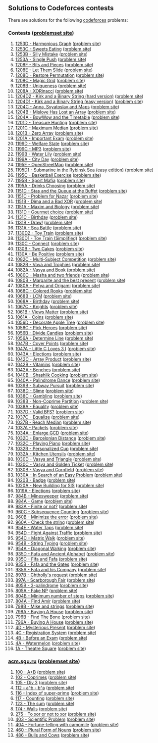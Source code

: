 ## Solutions to Codeforces contests

There are solutions for the following [codeforces](http://codeforces.com/) problems:

### Contests ([problemset site](https://codeforces.com/problemset))
1. [1253D - Harmonious Graph](1253/d.cc) ([problem site](https://codeforces.com/contest/1253/problem/D))
1. [1253C - Sweets Eating](1253/c.cc) ([problem site](https://codeforces.com/contest/1253/problem/C))
1. [1253B - Silly Mistake](1253/b.cc) ([problem site](https://codeforces.com/contest/1253/problem/B))
1. [1253A - Single Push](1253/a.cc) ([problem site](https://codeforces.com/contest/1253/problem/A))
1. [1208F - Bits and Pieces](1208/f.cc) ([problem site](https://codeforces.com/contest/1208/problem/F))
1. [1208E - Let Them Slide](1208/e.cc) ([problem site](https://codeforces.com/contest/1208/problem/E))
1. [1208D - Restore Permutation](1208/d.cc) ([problem site](https://codeforces.com/contest/1208/problem/D))
1. [1208C - Magic Grid](1208/c.cc) ([problem site](https://codeforces.com/contest/1208/problem/C))
1. [1208B - Uniqueness](1208/b.cc) ([problem site](https://codeforces.com/contest/1208/problem/B))
1. [1208A - XORinacci](1208/a.cc) ([problem site](https://codeforces.com/contest/1208/problem/A))
1. [1204D2 - Kirk and a Binary String (hard version)](1204/d2.cc) ([problem site](https://codeforces.com/contest/1204D/problem/D2))
1. [1204D1 - Kirk and a Binary String (easy version)](1204/d1.cc) ([problem site](https://codeforces.com/contest/1204D/problem/D1))
1. [1204C - Anna, Svyatoslav and Maps](1204/c.cc) ([problem site](https://codeforces.com/contest/1204/problem/C))
1. [1204B - Mislove Has Lost an Array](1204/b.cc) ([problem site](https://codeforces.com/contest/1204/problem/B))
1. [1204A - BowWow and the Timetable](1204/a.cc) ([problem site](https://codeforces.com/contest/1204/problem/A))
1. [1201D - Treasure Hunting](1201/d.cc) ([problem site](https://codeforces.com/contest/1201/problem/D))
1. [1201C - Maximum Median](1201/c.cc) ([problem site](https://codeforces.com/contest/1201/problem/C))
1. [1201B - Zero Array](1201/b.cc) ([problem site](https://codeforces.com/contest/1201/problem/B))
1. [1201A - Important Exam](1201/a.cc) ([problem site](https://codeforces.com/contest/1201/problem/A))
1. [1199D - Welfare State](1199/d.cc) ([problem site](https://codeforces.com/contest/1199/problem/D))
1. [1199C - MP3](1199/c.cc) ([problem site](https://codeforces.com/contest/1199/problem/C))
1. [1199B - Water Lily](1199/b.cc) ([problem site](https://codeforces.com/contest/1199/problem/B))
1. [1199A - City Day](1199/a.cc) ([problem site](https://codeforces.com/contest/1199/problem/A))
1. [1195E - OpenStreetMap](1195/e.cc) ([problem site](https://codeforces.com/contest/1195/problem/E))
1. [1195D1 - Submarine in the Rybinsk Sea (easy edition)](1195/d1.cc) ([problem site](https://codeforces.com/contest/1195D/problem/D1))
1. [1195C - Basketball Exercise](1195/c.cc) ([problem site](https://codeforces.com/contest/1195/problem/C))
1. [1195B - Sport Mafia](1195/b.cc) ([problem site](https://codeforces.com/contest/1195/problem/B))
1. [1195A - Drinks Choosing](1195/a.cc) ([problem site](https://codeforces.com/contest/1195/problem/A))
1. [1151D - Stas and the Queue at the Buffet](1151/d.cc) ([problem site](https://codeforces.com/contest/1151/problem/D))
1. [1151C - Problem for Nazar](1151/c.py) ([problem site](https://codeforces.com/contest/1151/problem/C))
1. [1151B - Dima and a Bad XOR](1151/b.cc) ([problem site](https://codeforces.com/contest/1151/problem/B))
1. [1151A - Maxim and Biology](1151/a.cc) ([problem site](https://codeforces.com/contest/1151/problem/A))
1. [1131D - Gourmet choice](1131/d.cc) ([problem site](https://codeforces.com/contest/1131/problem/D))
1. [1131C - Birthday](1131/c.cc) ([problem site](https://codeforces.com/contest/1131/problem/C))
1. [1131B - Draw!](1131/b.cc) ([problem site](https://codeforces.com/contest/1131/problem/B))
1. [1131A - Sea Battle](1131/a.cc) ([problem site](https://codeforces.com/contest/1131/problem/A))
1. [1130D2 - Toy Train](1130/d2.cc) ([problem site](https://codeforces.com/contest/1130D/problem/D2))
1. [1130D1 - Toy Train (Simplified)](1130/d1.cc) ([problem site](https://codeforces.com/contest/1130D/problem/D1))
1. [1130C - Connect](1130/c.cc) ([problem site](https://codeforces.com/contest/1130/problem/C))
1. [1130B - Two Cakes](1130/b.cc) ([problem site](https://codeforces.com/contest/1130/problem/B))
1. [1130A - Be Positive](1130/a.cc) ([problem site](https://codeforces.com/contest/1130/problem/A))
1. [1082C - Multi-Subject Competition](1082/c.cc) ([problem site](https://codeforces.com/contest/1082/problem/C))
1. [1082B - Vova and Trophies](1082/b.cc) ([problem site](https://codeforces.com/contest/1082/problem/B))
1. [1082A - Vasya and Book](1082/a.cc) ([problem site](https://codeforces.com/contest/1082/problem/A))
1. [1080C - Masha and two friends](1080/c.cc) ([problem site](https://codeforces.com/contest/1080/problem/C))
1. [1080B - Margarite and the best present](1080/b.cc) ([problem site](https://codeforces.com/contest/1080/problem/B))
1. [1080A - Petya and Origami](1080/a.cc) ([problem site](https://codeforces.com/contest/1080/problem/A))
1. [1068C - Colored Rooks](1068/c.cc) ([problem site](https://codeforces.com/contest/1068/problem/C))
1. [1068B - LCM](1068/b.cc) ([problem site](https://codeforces.com/contest/1068/problem/B))
1. [1068A - Birthday](1068/a.py) ([problem site](https://codeforces.com/contest/1068/problem/A))
1. [1067C - Knights](1068/f.cc) ([problem site](https://codeforces.com/contest/1067/problem/C))
1. [1061B - Views Matter](1061/b.cc) ([problem site](https://codeforces.com/contest/1061/problem/B))
1. [1061A - Coins](1061/a.cc) ([problem site](https://codeforces.com/contest/1061/problem/A))
1. [1056D - Decorate Apple Tree](1056/d.cc) ([problem site](https://codeforces.com/contest/1056/problem/D))
1. [1056C - Pick Heroes](1056/c.py) ([problem site](https://codeforces.com/contest/1056/problem/C))
1. [1056B - Divide Candies](1056/b.cc) ([problem site](https://codeforces.com/contest/1056/problem/B))
1. [1056A - Determine Line](1056/a.cc) ([problem site](https://codeforces.com/contest/1056/problem/A))
1. [1047B - Cover Points](1047/b.cc) ([problem site](https://codeforces.com/contest/1047/problem/B))
1. [1047A - Little C Loves 3 I](1047/a.py) ([problem site](https://codeforces.com/contest/1047/problem/A))
1. [1043A - Elections](1043/a.cc) ([problem site](https://codeforces.com/contest/1043/problem/A))
1. [1042C - Array Product](1042/c.cc) ([problem site](https://codeforces.com/contest/1042/problem/C))
1. [1042B - Vitamins](1042/b.cc) ([problem site](https://codeforces.com/contest/1042/problem/B))
1. [1042A - Benches](1042/a.cc) ([problem site](https://codeforces.com/contest/1042/problem/A))
1. [1040B - Shashlik Cooking](1040/b.py) ([problem site](https://codeforces.com/contest/1040/problem/B))
1. [1040A - Palindrome Dance](1040/a.py) ([problem site](https://codeforces.com/contest/1040/problem/A))
1. [1039B - Subway Pursuit](1040/d.py) ([problem site](https://codeforces.com/contest/1039/problem/B))
1. [1038D - Slime](1038/d.cc) ([problem site](https://codeforces.com/contest/1038/problem/D))
1. [1038C - Gambling](1038/c.cc) ([problem site](https://codeforces.com/contest/1038/problem/C))
1. [1038B - Non-Coprime Partition](1038/b.cc) ([problem site](https://codeforces.com/contest/1038/problem/B))
1. [1038A - Equality](1038/a.cc) ([problem site](https://codeforces.com/contest/1038/problem/A))
1. [1037D - Valid BFS?](1037/d.cc) ([problem site](https://codeforces.com/contest/1037/problem/D))
1. [1037C - Equalize](1037/c.cc) ([problem site](https://codeforces.com/contest/1037/problem/C))
1. [1037B - Reach Median](1037/b.py) ([problem site](https://codeforces.com/contest/1037/problem/B))
1. [1037A - Packets](1037/a.py) ([problem site](https://codeforces.com/contest/1037/problem/A))
1. [1034A - Enlarge GCD](1047/c.cc) ([problem site](https://codeforces.com/contest/1034/problem/A))
1. [1032D - Barcelonian Distance](1079/d.cc) ([problem site](https://codeforces.com/contest/1032/problem/D))
1. [1032C - Playing Piano](1079/c.cc) ([problem site](https://codeforces.com/contest/1032/problem/C))
1. [1032B - Personalized Cup](1079/b.cc) ([problem site](https://codeforces.com/contest/1032/problem/B))
1. [1032A - Kitchen Utensils](1079/a.cc) ([problem site](https://codeforces.com/contest/1032/problem/A))
1. [1030D - Vasya and Triangle](1058/d.py) ([problem site](https://codeforces.com/contest/1030/problem/D))
1. [1030C - Vasya and Golden Ticket](1058/c.py) ([problem site](https://codeforces.com/contest/1030/problem/C))
1. [1030B - Vasya and Cornfield](1058/b.py) ([problem site](https://codeforces.com/contest/1030/problem/B))
1. [1030A - In Search of an Easy Problem](1058/a.py) ([problem site](https://codeforces.com/contest/1030/problem/A))
1. [1020B - Badge](1020/b.cc) ([problem site](https://codeforces.com/contest/1020/problem/B))
1. [1020A - New Building for SIS](1020/a.cc) ([problem site](https://codeforces.com/contest/1020/problem/A))
1. [1019A - Elections](1020/c.cc) ([problem site](https://codeforces.com/contest/1019/problem/A))
1. [984B - Minesweeper](0984/b.cc) ([problem site](https://codeforces.com/contest/984/problem/B))
1. [984A - Game](0984/a.py) ([problem site](https://codeforces.com/contest/984/problem/A))
1. [983A - Finite or not?](0984/c.cc) ([problem site](https://codeforces.com/contest/983/problem/A))
1. [960C - Subsequence Counting](0960/c.py) ([problem site](https://codeforces.com/contest/960/problem/C))
1. [960B - Minimize the error](0960/b.cc) ([problem site](https://codeforces.com/contest/960/problem/B))
1. [960A - Check the string](0960/a.py) ([problem site](https://codeforces.com/contest/960/problem/A))
1. [954E - Water Taps](0954/e.cc) ([problem site](https://codeforces.com/contest/954/problem/E))
1. [954D - Fight Against Traffic](0954/d.cc) ([problem site](https://codeforces.com/contest/954/problem/D))
1. [954C - Matrix Walk](0954/c.cc) ([problem site](https://codeforces.com/contest/954/problem/C))
1. [954B - String Typing](0954/b.cc) ([problem site](https://codeforces.com/contest/954/problem/B))
1. [954A - Diagonal Walking](0954/a.cc) ([problem site](https://codeforces.com/contest/954/problem/A))
1. [935D - Fafa and Ancient Alphabet](0935/d.cc) ([problem site](https://codeforces.com/contest/935/problem/D))
1. [935C - Fifa and Fafa](0935/c.cc) ([problem site](https://codeforces.com/contest/935/problem/C))
1. [935B - Fafa and the Gates](0935/b.cc) ([problem site](https://codeforces.com/contest/935/problem/B))
1. [935A - Fafa and his Company](0935/a.cc) ([problem site](https://codeforces.com/contest/935/problem/A))
1. [897B - Chtholly's request](0897/b.py) ([problem site](https://codeforces.com/contest/897/problem/B))
1. [897A - Scarborough Fair](0897/a.cc) ([problem site](https://codeforces.com/contest/897/problem/A))
1. [805B - 3-palindrome](0805/b.py) ([problem site](https://codeforces.com/contest/805/problem/B))
1. [805A - Fake NP](0805/a.py) ([problem site](https://codeforces.com/contest/805/problem/A))
1. [804B - Minimum number of steps](0805/d.py) ([problem site](https://codeforces.com/contest/804/problem/B))
1. [804A - Find Amir](0805/c.py) ([problem site](https://codeforces.com/contest/804/problem/A))
1. [798B - Mike and strings](0798/b.cc) ([problem site](https://codeforces.com/contest/798/problem/B))
1. [798A - Buying A House](0798/a.py) ([problem site](https://codeforces.com/contest/798/problem/A))
1. [796B - Find The Bone](0796/b.py) ([problem site](https://codeforces.com/contest/796/problem/B))
1. [796A - Buying A House](0796/a.py) ([problem site](https://codeforces.com/contest/796/problem/A))
1. [4D - Mysterious Present](0004/d.cc) ([problem site](https://codeforces.com/contest/4/problem/D))
1. [4C - Registration System](0004/c.cc) ([problem site](https://codeforces.com/contest/4/problem/C))
1. [4B - Before an Exam](0004/b.cc) ([problem site](https://codeforces.com/contest/4/problem/B))
1. [4A - Watermelon](0004/a.cc) ([problem site](https://codeforces.com/contest/4/problem/A))
1. [1A - Theatre Square](0001/a.py) ([problem site](https://codeforces.com/contest/1/problem/A))

### [acm.sgu.ru](acmsguru) ([problemset site](https://codeforces.com/problemsets/acmsguru))
1. [100 - A+B](acmsguru/100.cc) ([problem site](https://codeforces.com/problemsets/acmsguru/problem/99999/100))
1. [102 - Coprimes](acmsguru/102.cc) ([problem site](https://codeforces.com/problemsets/acmsguru/problem/99999/102))
1. [105 - Div 3](acmsguru/105.cc) ([problem site](https://codeforces.com/problemsets/acmsguru/problem/99999/105))
1. [112 - a^b - b^a](acmsguru/112.py) ([problem site](https://codeforces.com/problemsets/acmsguru/problem/99999/112))
1. [116 - Index of super-prime](acmsguru/116.cc) ([problem site](https://codeforces.com/problemsets/acmsguru/problem/99999/116))
1. [117 - Counting](acmsguru/117.cc) ([problem site](https://codeforces.com/problemsets/acmsguru/problem/99999/117))
1. [123 - The sum](acmsguru/123.cc) ([problem site](https://codeforces.com/problemsets/acmsguru/problem/99999/123))
1. [174 - Walls](acmsguru/174.cc) ([problem site](https://codeforces.com/problemsets/acmsguru/problem/99999/174))
1. [275 - To xor or not to xor](acmsguru/275.cc) ([problem site](https://codeforces.com/problemsets/acmsguru/problem/99999/275))
1. [403 - Scientific Problem](acmsguru/403.cc) ([problem site](https://codeforces.com/problemsets/acmsguru/problem/99999/403))
1. [404 - Fortune-telling with camomile](acmsguru/404.cc) ([problem site](https://codeforces.com/problemsets/acmsguru/problem/99999/404))
1. [460 - Plural Form of Nouns](acmsguru/460.cc) ([problem site](https://codeforces.com/problemsets/acmsguru/problem/99999/460))
1. [486 - Bulls and Cows](acmsguru/486.cc) ([problem site](https://codeforces.com/problemsets/acmsguru/problem/99999/486))
